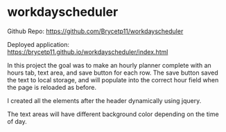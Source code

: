 # workdayscheduler
Github Repo: https://github.com/Brycetp11/workdayscheduler

Deployed application: https://brycetp11.github.io/workdayscheduler/index.html

In this project the goal was to make an hourly planner complete with an hours tab, text area, and save button for each row. The save button saved the text to local storage, and will populate into the correct hour field when the page is reloaded as before.

I created all the elements after the header dynamically using jquery.

The text areas will have different background color depending on the time of day.